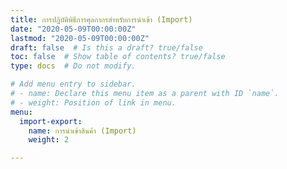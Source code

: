 ```yaml
---
title: การปฏิบัติพิธีการศุลกากรสำหรับการนำเข้า (Import) 
date: "2020-05-09T00:00:00Z"
lastmod: "2020-05-09T00:00:00Z"
draft: false  # Is this a draft? true/false
toc: false  # Show table of contents? true/false
type: docs  # Do not modify.

# Add menu entry to sidebar.
# - name: Declare this menu item as a parent with ID `name`.
# - weight: Position of link in menu.
menu:
  import-export:
    name: การนำเข้าสินค้า (Import)
    weight: 2

---
```


<script>
   var files = '../import/index.html'
   //document.location = files
   location.replace(files)
  </script>
